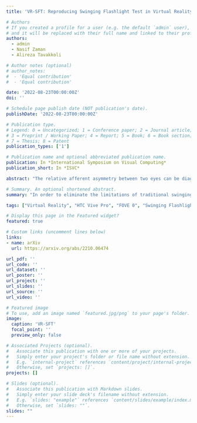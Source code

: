 ```yaml
---
title: 'VR-SFT: Reproducing Swinging Flashlight Test in Virtual Reality to Detect Relative Afferent Pupillary Defect'

# Authors
# If you created a profile for a user (e.g. the default `admin` user), write the username (folder name) here
# and it will be replaced with their full name and linked to their profile.
authors:
  - admin
  - Nasif Zaman
  - Alireza Tavakkoli

# Author notes (optional)
# author_notes:
#  - 'Equal contribution'
#  - 'Equal contribution'

date: '2022-08-23T00:00:00Z'
doi: ''

# Schedule page publish date (NOT publication's date).
publishDate: '2022-08-23T00:00:00Z'

# Publication type.
# Legend: 0 = Uncategorized; 1 = Conference paper; 2 = Journal article;
# 3 = Preprint / Working Paper; 4 = Report; 5 = Book; 6 = Book section;
# 7 = Thesis; 8 = Patent
publication_types: ['1']

# Publication name and optional abbreviated publication name.
publication: In *International Symposium on Visual Computing*
publication_short: In *ISVC*

abstract: "The relative afferent asymmetry between two eyes can be diagnosed using swinging flashlight test, also known as the alternating light test. This remains one of the most used clinical tests to this day. Despite the swinging flashlight test's straightforward approach, a number of factors can add variability into the clinical methodology and reduce the measurement's validity and reliability. This includes small and poorly responsive pupils, dark iris, anisocoria, uneven illumination in both eyes. Due to these limitations, the true condition of relative afferent asymmetry may create confusion and various observers may quantify the relative afferent pupillary defect differently. Consequently, the results of the swinging flashlight test are subjective and ambiguous. In order to eliminate the limitations of traditional swinging flashlight test and introduce objectivity, we propose a novel approach to the swinging flashlight exam, VR-SFT, by making use of virtual reality (VR). We suggest that the clinical records of the subjects and the results of VR-SFT are comparable. In this paper, we describe how we exploit the features of immersive VR experience to create a reliable and objective swinging flashlight test."

# Summary. An optional shortened abstract.
summary: "In order to eliminate the limitations of traditional swinging flashlight test and introduce objectivity, we propose a novel approach to the swinging flashlight exam, VR-SFT, by making use of virtual reality (VR)."

tags: ["Virtual Reality", "HTC Vive Pro", "FOVE 0", "Swinging Flashlight Test", "RAPD"]

# Display this page in the Featured widget?
featured: true

# Custom links (uncomment lines below)
links:
- name: arXiv 
  url: https://arxiv.org/abs/2210.06474

url_pdf: ''
url_code: ''
url_dataset: ''
url_poster: ''
url_project: ''
url_slides: ''
url_source: ''
url_video: ''

# Featured image
# To use, add an image named `featured.jpg/png` to your page's folder.
image:
  caption: 'VR-SFT'
  focal_point: ''
  preview_only: false

# Associated Projects (optional).
#   Associate this publication with one or more of your projects.
#   Simply enter your project's folder or file name without extension.
#   E.g. `internal-project` references `content/project/internal-project/index.md`.
#   Otherwise, set `projects: []`.
projects: []

# Slides (optional).
#   Associate this publication with Markdown slides.
#   Simply enter your slide deck's filename without extension.
#   E.g. `slides: "example"` references `content/slides/example/index.md`.
#   Otherwise, set `slides: ""`.
slides: ""
---
```


